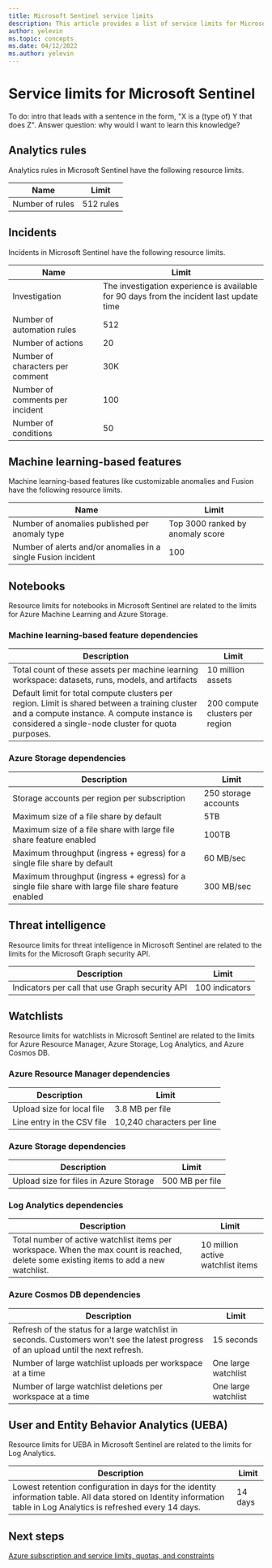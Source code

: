 ```yaml
---
title: Microsoft Sentinel service limits
description: This article provides a list of service limits for Microsoft Sentinel.
author: yelevin
ms.topic: concepts
ms.date: 04/12/2022
ms.author: yelevin
---
```


# Service limits for Microsoft Sentinel

To do: intro that leads with a sentence in the form, "X is a (type of) Y that does Z".
Answer question: why would I want to learn this knowledge?

## Analytics rules

Analytics rules in Microsoft Sentinel have the following resource limits.

|Name  |Limit  |
|---------|---------|
|Number of rules     | 512 rules       |

## Incidents

Incidents in Microsoft Sentinel have the following resource limits.

|Name  |Limit  |
|---------|---------|
|Investigation     | The investigation experience is available for 90 days from the incident last update time       |
|Number of automation rules     | 512        |
|Number of actions    | 20      |
|Number of characters per comment   | 30K   |
|Number of comments per incident   | 100    |
|Number of conditions    | 50    |

## Machine learning-based features

Machine learning-based features like customizable anomalies and Fusion have the following resource limits.

| Name                                                          | Limit                                           | 
|---------------------------------------------------------------|-------------------------------------------------|
| Number of anomalies published per anomaly type                | Top 3000 ranked by anomaly score                |
| Number of alerts and/or anomalies in a single Fusion incident | 100  |

## Notebooks

Resource limits for notebooks in Microsoft Sentinel are related to the limits for Azure Machine Learning and Azure Storage.

### Machine learning-based feature dependencies
|Description|Limit |
|-------|-------|
| Total count of these assets per machine learning workspace: datasets, runs, models, and artifacts |10 million assets |
| Default limit for total compute clusters per region. Limit is shared between a training cluster and a compute instance. A compute instance is considered a single-node cluster for quota purposes. | 200 compute clusters per region|

### Azure Storage dependencies

|Description|Limit|
|---|---|
|Storage accounts per region per subscription|250 storage accounts|
|Maximum size of a file share by default|5TB|
|Maximum size of a file share with large file share feature enabled|100TB|
|Maximum throughput (ingress + egress) for a single file share by default|60 MB/sec|
|Maximum throughput (ingress + egress) for a single file share  with large file share feature enabled|300 MB/sec|

## Threat intelligence

Resource limits for threat intelligence in Microsoft Sentinel are related to the limits for the Microsoft Graph security API.

|Description                   | Limit        |
-------------------------|--------------------|
| Indicators per call that use Graph security API | 100 indicators |

## Watchlists

Resource limits for watchlists in Microsoft Sentinel are related to the limits for Azure Resource Manager, Azure Storage, Log Analytics, and Azure Cosmos DB.

### Azure Resource Manager dependencies
| Description                   | Limit        |
|-------------------------|--------------------|
|Upload size for local file| 3.8 MB per file |
|Line entry in the CSV file |10,240 characters per line|

### Azure Storage dependencies
| Description                   | Limit        |
|-------------------------|--------------------|
|Upload size for files in Azure Storage |500 MB per file|

### Log Analytics dependencies

| Description                   | Limit        |
|-------------------------|--------------------|
|Total number of active watchlist items per workspace. When the max count is reached, delete some existing items to add a new watchlist.|10 million active watchlist items|

### Azure Cosmos DB dependencies

| Description                   | Limit        |
|-------------------------|--------------------|
|Refresh of the status for a large watchlist in seconds. Customers won't see the latest progress of an upload until the next refresh.|15 seconds|
|Number of large watchlist uploads per workspace at a time|One large watchlist|
|Number of large watchlist deletions per workspace at a time|One large watchlist|

## User and Entity Behavior Analytics (UEBA)

Resource limits for UEBA in Microsoft Sentinel are related to the limits for Log Analytics.

|Description   |Limit |
|---------|---------|
|Lowest retention configuration in days for the identity information table. All data stored on Identity information table in Log Analytics is refreshed every 14 days. | 14 days  |

## Next steps

[Azure subscription and service limits, quotas, and constraints](../azure-resource-manager/management/azure-subscription-service-limits.md)